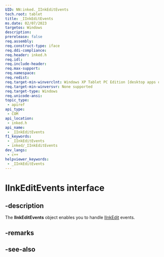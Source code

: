 ```yaml
---
UID: NN:inked._IInkEditEvents
tech.root: tablet
title: _IInkEditEvents
ms.date: 02/07/2023
targetos: Windows
description: 
prerelease: false
req.assembly: 
req.construct-type: iface
req.ddi-compliance: 
req.header: inked.h
req.idl: 
req.include-header: 
req.max-support: 
req.namespace: 
req.redist: 
req.target-min-winverclnt: Windows XP Tablet PC Edition [desktop apps only]
req.target-min-winversvr: None supported
req.target-type: Windows
req.unicode-ansi: 
topic_type:
 - apiref
api_type:
 - COM
api_location:
 - inked.h
api_name:
 - _IInkEditEvents
f1_keywords:
 - _IInkEditEvents
 - inked/_IInkEditEvents
dev_langs:
 - c++
helpviewer_keywords:
 - _IInkEditEvents
---
```


# IInkEditEvents interface

## -description

The **IInkEditEvents** object enables you to handle [IInkEdit](nn-inked-iinkedit.md) events.

## -remarks

## -see-also
